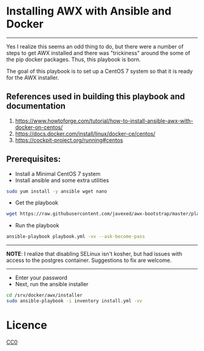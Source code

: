 # Installing AWX with Ansible and Docker
------------

Yes I realize this seems an odd thing to do, but there were a number of steps to get AWX installed and there was "trickiness" around the some of the pip docker packages. Thus, this playbook is born.

The goal of this playbook is to set up a CentOS 7 system so that it is ready for the AWX installer.

## References used in building this playbook and documentation
1. https://www.howtoforge.com/tutorial/how-to-install-ansible-awx-with-docker-on-centos/
2. https://docs.docker.com/install/linux/docker-ce/centos/
3. https://cockpit-project.org/running#centos

## Prerequisites:
- Install a Minimal CentOS 7 system
- Install ansible and some extra utilities
```sh
sudo yum install -y ansible wget nano
```
- Get the playbook
```sh
wget https://raw.githubusercontent.com/javexed/awx-bootstrap/master/playbook.yml
```
- Run the playbook
```sh
ansible-playbook playbook.yml -vv --ask-become-pass
```
---
**NOTE**: I realize that disabling SELinux isn't kosher, but had issues with access to the postgres container. Suggestions to fix are welcome.

---
- Enter your password
- Next, run the ansible installer
```sh
cd /srv/docker/awx/installer
sudo ansible-playbook -i inventory install.yml -vv
```
# Licence
[CC0](./LICENSE.md)
